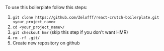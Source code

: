 To use this boilerplate follow this steps:

1. `git clone https://github.com/Zelofff/react-crutch-boilerplate.git <your_project_name>`
2. `cd <your_project_name>/`
3. `git checkout hmr` (skip this step if you don't want HMR)
4. `rm -rf .git/`
5. Create new repository on github

